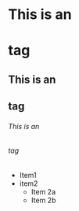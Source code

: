 # This is an <h1> tag
## This is an <h2> tag
###### This is an <h6> tag

* Item1
* item2
  * Item 2a
  * Item 2b

